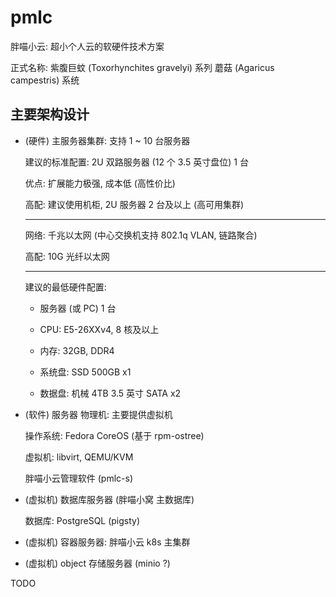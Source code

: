 # pmlc

胖喵小云: 超小个人云的软硬件技术方案

正式名称: 紫腹巨蚊 (Toxorhynchites gravelyi) 系列 蘑菇 (Agaricus campestris) 系统


## 主要架构设计

+ (硬件) 主服务器集群: 支持 1 ~ 10 台服务器

  建议的标准配置: 2U 双路服务器 (12 个 3.5 英寸盘位) 1 台

  优点: 扩展能力极强, 成本低 (高性价比)

  高配: 建议使用机柜, 2U 服务器 2 台及以上 (高可用集群)

  ----

  网络: 千兆以太网 (中心交换机支持 802.1q VLAN, 链路聚合)

  高配: 10G 光纤以太网

  ----

  建议的最低硬件配置:

  - 服务器 (或 PC) 1 台

  - CPU: E5-26XXv4, 8 核及以上

  - 内存: 32GB, DDR4

  - 系统盘: SSD 500GB x1

  - 数据盘: 机械 4TB 3.5 英寸 SATA x2

+ (软件) 服务器 物理机: 主要提供虚拟机

  操作系统: Fedora CoreOS (基于 rpm-ostree)

  虚拟机: libvirt, QEMU/KVM

  胖喵小云管理软件 (pmlc-s)

+ (虚拟机) 数据库服务器 (胖喵小窝 主数据库)

  数据库: PostgreSQL (pigsty)

+ (虚拟机) 容器服务器: 胖喵小云 k8s 主集群

+ (虚拟机) object 存储服务器 (minio ?)


TODO
